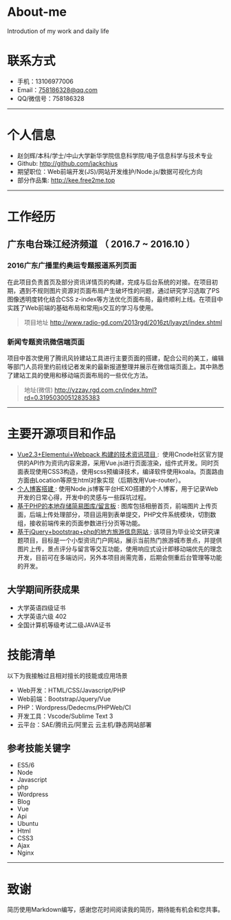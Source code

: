 # About-me
Introdution of my work and daily life
# 联系方式

- 手机：13106977006  
- Email：758186328@qq.com 
- QQ/微信号：758186328

------

# 个人信息

- 赵剑辉/本科/学士/中山大学新华学院信息科学院/电子信息科学与技术专业 
- Github: http://github.com/jackchius
- 期望职位：Web前端开发(JS)/网站开发维护/Node.js/数据可视化方向
- 部分作品集: http://kee.free2me.top
------

# 工作经历

## 广东电台珠江经济频道 （ 2016.7 ~ 2016.10 ）

### 2016广东广播里约奥运专题报道系列页面

在此项目负责首页及部分资讯详情页的构建，完成与后台系统的对接。在项目初期，遇到不规则图片资源对页面布局产生破坏性的问题，通过研究学习选取了PS图像透明度转化结合CSS z-index等方法优化页面布局，最终顺利上线。在项目中实践了Web前端的基础布局和常用js交互的学习与使用。 

> 项目地址  http://www.radio-gd.com/2013rgd/2016zt/lyayzt/index.shtml

### 新闻专题资讯微信端页面

项目中首次使用了腾讯风铃建站工具进行主要页面的搭建，配合公司的美工，编辑等部门人员将里约前线记者发来的最新报道整理并展示在微信端页面上。其中熟悉了建站工具的使用和移动端页面布局的一些优化方法。

> 地址(微信) http://yzzay.rgd.com.cn/index.html?rd=0.31950300512835383



------

# 主要开源项目和作品

- [ Vue2.3+Elementui+Webpack 构建的技术资讯项目 ]() : 
  使用Cnode社区官方提供的API作为资讯内容来源，采用Vue.js进行页面渲染，组件式开发。同时页面表现使用CSS3构造，使用scss预编译技术，编译软件使用koala。页面路由方面由Location等原生html对象实现（后期改用Vue-router）。
- [个人博客搭建 ]() :
  使用Node.js博客平台HEXO搭建的个人博客，用于记录Web开发的日常心得，开发中的灵感与一些踩坑过程。
- [基于PHP的本地存储简易图库/留言板]() :
图库包括相册首页，前端图片上传页面，后端上传处理部分，项目运用到表单提交，PHP文件系统模块，切割数组，接收前端传来的页面参数进行分页等功能。
- [基于jQuery+bootstrap+php的地方旅游信息网站 ]() :
  该项目为毕业论文研究课题项目，目标是一个小型资讯门户网站，展示当前热门旅游城市景点，并提供图片上传，景点评分与留言等交互功能，使用响应式设计即移动端优先的理念开发，目前可在多端访问，另外本项目尚需完善，后期会侧重后台管理等功能的开发。 

## 大学期间所获成果

- 大学英语四级证书
- 大学英语六级 402
- 全国计算机等级考试二级JAVA证书

# 技能清单

以下为我接触过且相对擅长的技能或应用场景

- Web开发：HTML/CSS/Javascript/PHP
- Web前端：Bootstrap/Jquery/Vue
- PHP：Wordpress/Dedecms/PHPWeb/CI
- 开发工具：Vscode/Sublime Text 3
- 云平台：SAE/腾讯云/阿里云 云主机/静态网站部署

## 参考技能关键字

- ES5/6
- Node
- Javascript
- php
- Wordpress
- Blog
- Vue
- Api
- Ubuntu
- Html
- CSS3
- Ajax
- Nginx

------

# 致谢

简历使用Markdown编写，感谢您花时间阅读我的简历，期待能有机会和您共事。
